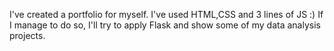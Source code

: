 I've created a portfolio for myself. I've used HTML,CSS and 3 lines of JS :) If I manage to do so, I'll try to apply Flask and show some of my data analysis projects.

